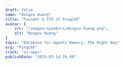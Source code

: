 ```yaml
---
draft: false
name: "Dongxu Huang"
title: "Founder & CTO of PingCAP"
avatar: {
    src: "/images/speakers/dongxu-huang.png",
    alt: "Dongxu Huang"
}
topic: "Database for Agents Memory, The Right Way"
org: "PingCAP"
track: "ai-apps"
publishDate: "2025-03-14 16:49"
---
```

